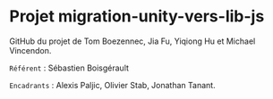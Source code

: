 # Projet migration-unity-vers-lib-js
GitHub du projet de Tom Boezennec, Jia Fu, Yiqiong Hu et Michael Vincendon.

```Référent``` : Sébastien Boisgérault

```Encadrants``` : Alexis Paljic, Olivier Stab, Jonathan Tanant.
